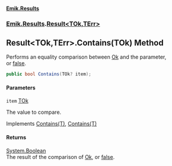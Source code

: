 #### [Emik.Results](index.md 'index')
### [Emik.Results](Emik.Results.md 'Emik.Results').[Result&lt;TOk,TErr&gt;](Result{TOk,TErr}.md 'Emik.Results.Result<TOk,TErr>')

## Result<TOk,TErr>.Contains(TOk) Method

Performs an equality comparison between [Ok](Result{TOk,TErr}.Ok.md 'Emik.Results.Result<TOk,TErr>.Ok') and the parameter,  
or [false](https://docs.microsoft.com/en-us/dotnet/csharp/language-reference/builtin-types/bool 'https://docs.microsoft.com/en-us/dotnet/csharp/language-reference/builtin-types/bool').

```csharp
public bool Contains(TOk? item);
```
#### Parameters

<a name='Emik.Results.Result_TOk,TErr_.Contains(TOk).item'></a>

`item` [TOk](Result{TOk,TErr}.md#Emik.Results.Result_TOk,TErr_.TOk 'Emik.Results.Result<TOk,TErr>.TOk')

The value to compare.

Implements [Contains(T)](https://docs.microsoft.com/en-us/dotnet/api/System.Collections.Generic.IReadOnlySet-1.Contains#System_Collections_Generic_IReadOnlySet_1_Contains__0_ 'System.Collections.Generic.IReadOnlySet`1.Contains(`0)'), [Contains(T)](https://docs.microsoft.com/en-us/dotnet/api/System.Collections.Generic.ICollection-1.Contains#System_Collections_Generic_ICollection_1_Contains__0_ 'System.Collections.Generic.ICollection`1.Contains(`0)')

#### Returns
[System.Boolean](https://docs.microsoft.com/en-us/dotnet/api/System.Boolean 'System.Boolean')  
The result of the comparison of [Ok](Result{TOk,TErr}.Ok.md 'Emik.Results.Result<TOk,TErr>.Ok'), or [false](https://docs.microsoft.com/en-us/dotnet/csharp/language-reference/builtin-types/bool 'https://docs.microsoft.com/en-us/dotnet/csharp/language-reference/builtin-types/bool').